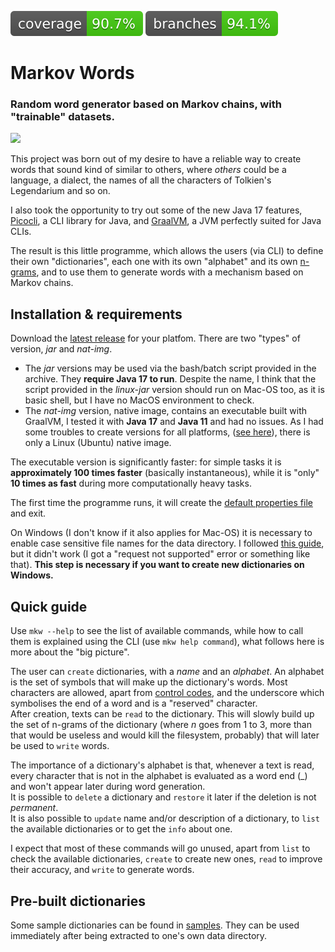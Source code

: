 ![Coverage](.github/badges/jacoco.svg)
![Branches](.github/badges/branches.svg)

# Markov Words
### Random word generator based on Markov chains, with "trainable" datasets.

<img src="https://user-images.githubusercontent.com/52630493/155839196-a6a9895a-2f44-449a-9fda-bc67fb11a7f4.PNG" width="694">

This project was born out of my desire to have a reliable way to create words that sound kind of similar to others,
where *others* could be a language, a dialect, the names of all the characters of Tolkien's Legendarium and so on.

I also took the opportunity to try out some of the new Java 17 features, [Picocli](https://picocli.info/), a CLI library
for Java, and [GraalVM](https://www.graalvm.org/), a JVM perfectly suited for Java CLIs.

The result is this little programme, which allows the users (via CLI) to define their own "dictionaries", each one with
its own "alphabet" and its own [n-grams](https://en.wikipedia.org/wiki/N-gram), and to use them to generate words with
a mechanism based on Markov chains.


## Installation & requirements
Download the [latest release](https://github.com/ukitinu/markov-words/releases/latest) for your platfom. There are two "types"
of version, *jar* and *nat-img*.  
- The *jar* versions may be used via the bash/batch script provided in the archive. They **require Java 17 to run**. Despite the
name, I think that the script provided in the *linux-jar* version should run on Mac-OS too, as it is basic shell, but I
have no MacOS environment to check.  
- The *nat-img* version, native image, contains an executable built with GraalVM, I tested it with **Java 17** and **Java 11**
and had no issues. As I had some troubles to create versions for all platforms,
([see here](https://github.com/ukitinu/markov-words/issues/25)), there is only a Linux (Ubuntu) native image.

The executable version is significantly faster: for simple tasks it is **approximately 100 times faster** (basically instantaneous),
while it is "only" **10 times as fast** during more computationally heavy tasks.

The first time the programme runs, it will create the [default properties file](./mkw.properties) and exit.

On Windows (I don't know if it also applies for Mac-OS) it is necessary to enable case sensitive file names for the data directory.
I followed [this guide](https://docs.microsoft.com/en-us/windows/wsl/case-sensitivity), but it didn't work (I got
a "request not supported" error or something like that). **This step is necessary if you want to create new dictionaries on Windows.**


## Quick guide
Use `mkw --help` to see the list of available commands, while how to call them is explained using the CLI
(use `mkw help command`), what follows here is more about the "big picture".

The user can `create` dictionaries, with a *name* and an *alphabet*. An alphabet is the set of symbols that will make up the
dictionary's words. Most characters are allowed, apart from [control codes](https://en.wikipedia.org/wiki/C0_and_C1_control_codes),
and the underscore which symbolises the end of a word and is a "reserved" character.  
After creation, texts can be `read` to the dictionary. This will slowly build up the set of n-grams of the dictionary
(where *n* goes from 1 to 3, more than that would be useless and would kill the filesystem, probably) that will later
be used to `write` words.  

The importance of a dictionary's alphabet is that, whenever a text is read, every character that is not in the alphabet
is evaluated as a word end (_) and won't appear later during word generation.  
It is possible to `delete` a dictionary and `restore` it later if the deletion is not *permanent*.  
It is also possible to `update` name and/or description of a dictionary, to `list` the available dictionaries or to
get the `info` about one.

I expect that most of these commands will go unused, apart from `list` to check the available dictionaries, `create`
to create new ones, `read` to improve their accuracy, and `write` to generate words.


## Pre-built dictionaries
Some sample dictionaries can be found in [samples](./samples). They can be used immediately after being extracted
to one's own data directory.

